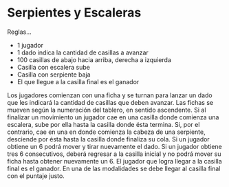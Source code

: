 # Serpientes y Escaleras

Reglas... 

* 1 jugador
* 1 dado indica la cantidad de casillas a avanzar
* 100 casillas de abajo hacia arriba, derecha a izquierda
* Casilla con escalera sube
* Casilla con serpiente baja
* El que llegue a la casilla final es el ganador


Los jugadores comienzan con una ficha  y se turnan para lanzar un dado que les indicará la cantidad de casillas que deben avanzar.  Las fichas se mueven según la numeración del tablero, en sentido ascendente. Si al finalizar un movimiento un jugador cae en una casilla donde comienza una escalera, sube por ella hasta la casilla donde ésta termina. Si, por el contrario, cae en una en donde comienza la cabeza de una serpiente, desciende por ésta hasta la casilla donde finaliza su cola.
Si un jugador obtiene un 6 podrá mover y tirar nuevamente el dado.  Si un jugador obtiene tres 6 consecutivos, deberá regresar a la casilla inicial y no podrá mover su ficha hasta obtener nuevamente un 6. El jugador que logra llegar a la casilla final es el ganador.
En una de las modalidades se debe llegar al casilla final con el puntaje justo. 
